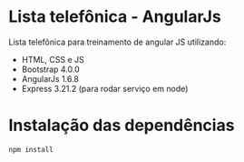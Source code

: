 # Lista telefônica - AngularJs
Lista telefônica para treinamento de angular JS utilizando:
- HTML, CSS e JS
- Bootstrap 4.0.0
- AngularJs 1.6.8
- Express 3.21.2 (para rodar serviço em node)

# Instalação das dependências
```
npm install
```
